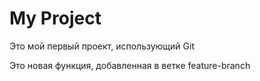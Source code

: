 # My Project
Это мой первый проект, использующий Git

Это новая функция, добавленная в ветке feature-branch
